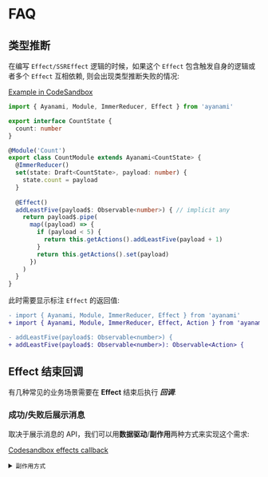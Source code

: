 # FAQ
## 类型推断
在编写 `Effect/SSREffect` 逻辑的时候，如果这个 `Effect` 包含触发自身的逻辑或者多个 `Effect` 互相依赖, 则会出现类型推断失败的情况:

[Example in CodeSandbox](https://codesandbox.io/s/ayanami-faq-type-infer-jf2xd)

```typescript
import { Ayanami, Module, ImmerReducer, Effect } from 'ayanami'

export interface CountState {
  count: number
}

@Module('Count')
export class CountModule extends Ayanami<CountState> {
  @ImmerReducer()
  set(state: Draft<CountState>, payload: number) {
    state.count = payload
  }
  
  @Effect()
  addLeastFive(payload$: Observable<number>) { // implicit any 
    return payload$.pipe(
      map((payload) => {
        if (payload < 5) {
          return this.getActions().addLeastFive(payload + 1)
        }
        return this.getActions().set(payload)
      })
    )
  }
}
```

此时需要显示标注 `Effect` 的返回值:

```diff
- import { Ayanami, Module, ImmerReducer, Effect } from 'ayanami'
+ import { Ayanami, Module, ImmerReducer, Effect, Action } from 'ayanami'

- addLeastFive(payload$: Observable<number>) {
+ addLeastFive(payload$: Observable<number>): Observable<Action> {
```

## Effect 结束回调
有几种常见的业务场景需要在 **Effect** 结束后执行 ***回调***:

### 成功/失败后展示消息
取决于展示消息的 API，我们可以用**数据驱动**/**副作用**两种方式来实现这个需求:

[Codesandbox effects callback](https://codesandbox.io/s/ayanami-faq-effects-callback-s0tzr)

<details>
<summary><code>副作用方式</code></summary>

```ts
import { Module, Ayanami, Reducer, Effect, Action } from "ayanami";
import { Observable, of } from "rxjs";
import {
  exhaustMap,
  takeUntil,
  map,
  tap,
  startWith,
  catchError
} from "rxjs/operators";
import { message } from "antd";

import { HttpClient } from "./http.service";

interface AppState {
  list: string[] | null | Error;
}

@Module("App")
export class AppModule extends Ayanami<AppState> {
  defaultState: AppState = {
    list: []
  };

  constructor(private readonly httpClient: HttpClient) {
    super();
  }

  @Reducer()
  cancel(state: AppState) {
    return { ...state, ...this.defaultState };
  }

  @Reducer()
  setList(state: AppState, list: AppState["list"]) {
    return { ...state, list };
  }

  @Effect()
  fetchList(payload$: Observable<void>): Observable<Action> {
    return payload$.pipe(
      exhaustMap(() => {
        return this.httpClient.get(`/resources`).pipe(
          tap(() => {
            message.success("Got response");
          }, (e) => {
            message.error(e.message);
          }),
          map(response => this.getActions().setList(response)),
          catchError(e => of(this.getActions().setList(e))),
          startWith(this.getActions().setList(null)),
          takeUntil(this.getAction$().cancel)
        );
      })
    );
  }
}
```
</summary>

[Codesandbox demo](https://codesandbox.io/s/ayanami-faq-effects-pure-state-i0hcb)

<details>
<summary><code>State 驱动方式</code></summary>

```tsx
import "reflect-metadata";
import "antd/dist/antd.css";
import React, { useState, useCallback } from "react";
import { render } from "react-dom";
import { useAyanami } from "ayanami";
import { Modal } from "antd";

import { AppModule } from "./app.module";

function App() {
  const [{ list }, dispatcher] = useAyanami(AppModule);
  const [modalVisible, setModalVisible] = useState(true);
  const onFetchList = useCallback(() => {
    setModalVisible(true);
    dispatcher.fetchList();
  }, [dispatcher, setModalVisible]);
  const onClose = useCallback(() => {
    setModalVisible(false);
  }, [setModalVisible]);

  const loading = !list ? <div>loading</div> : null;

  const title =
    list instanceof Error ? (
      <>
        <Modal
          title="fail"
          visible={modalVisible}
          onOk={onClose}
          onCancel={onClose}
        >
          <p>{list.message}</p>
        </Modal>
        <h1>{list.message}</h1>
      </>
    ) : (
      <h1>Hello CodeSandbox</h1>
    );

  const listNodes = Array.isArray(list)
    ? list.map(value => <li key={value}>{value}</li>)
    : null;
  return (
    <div>
      {title}
      <button onClick={onFetchList}>fetchList</button>
      <button onClick={dispatcher.cancel}>cancel</button>
      {loading}
      <ul>{listNodes}</ul>
    </div>
  );
}

const rootElement = document.getElementById("app");
render(<App />, rootElement);

```

</summary>